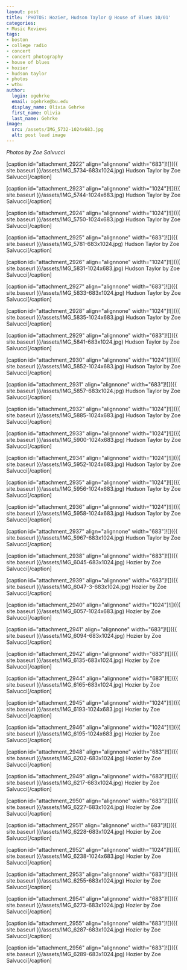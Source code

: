```yaml
---
layout: post
title: 'PHOTOS: Hozier, Hudson Taylor @ House of Blues 10/01'
categories:
- Music Reviews
tags:
- boston
- college radio
- concert
- concert photography
- house of blues
- hozier
- hudson taylor
- photos
- wtbu
author:
  login: ogehrke
  email: ogehrke@bu.edu
  display_name: Olivia Gehrke
  first_name: Olivia
  last_name: Gehrke
image:
  src: /assets/IMG_5732-1024x683.jpg
  alt: post lead image
---
```


_Photos by Zoe Salvucci_

\[caption id="attachment\_2922" align="alignnone" width="683"\]![]({{ site.baseurl }}/assets/IMG_5734-683x1024.jpg) Hudson Taylor by Zoe Salvucci\[/caption\]

\[caption id="attachment\_2923" align="alignnone" width="1024"\]![]({{ site.baseurl }}/assets/IMG_5744-1024x683.jpg) Hudson Taylor by Zoe Salvucci\[/caption\]

\[caption id="attachment\_2924" align="alignnone" width="1024"\]![]({{ site.baseurl }}/assets/IMG_5750-1024x683.jpg) Hudson Taylor by Zoe Salvucci\[/caption\]

\[caption id="attachment\_2925" align="alignnone" width="683"\]![]({{ site.baseurl }}/assets/IMG_5781-683x1024.jpg) Hudson Taylor by Zoe Salvucci\[/caption\]

\[caption id="attachment\_2926" align="alignnone" width="1024"\]![]({{ site.baseurl }}/assets/IMG_5831-1024x683.jpg) Hudson Taylor by Zoe Salvucci\[/caption\]

\[caption id="attachment\_2927" align="alignnone" width="683"\]![]({{ site.baseurl }}/assets/IMG_5833-683x1024.jpg) Hudson Taylor by Zoe Salvucci\[/caption\]

\[caption id="attachment\_2928" align="alignnone" width="1024"\]![]({{ site.baseurl }}/assets/IMG_5835-1024x683.jpg) Hudson Taylor by Zoe Salvucci\[/caption\]

\[caption id="attachment\_2929" align="alignnone" width="683"\]![]({{ site.baseurl }}/assets/IMG_5841-683x1024.jpg) Hudson Taylor by Zoe Salvucci\[/caption\]

\[caption id="attachment\_2930" align="alignnone" width="1024"\]![]({{ site.baseurl }}/assets/IMG_5852-1024x683.jpg) Hudson Taylor by Zoe Salvucci\[/caption\]

\[caption id="attachment\_2931" align="alignnone" width="683"\]![]({{ site.baseurl }}/assets/IMG_5857-683x1024.jpg) Hudson Taylor by Zoe Salvucci\[/caption\]

\[caption id="attachment\_2932" align="alignnone" width="1024"\]![]({{ site.baseurl }}/assets/IMG_5885-1024x683.jpg) Hudson Taylor by Zoe Salvucci\[/caption\]

\[caption id="attachment\_2933" align="alignnone" width="1024"\]![]({{ site.baseurl }}/assets/IMG_5900-1024x683.jpg) Hudson Taylor by Zoe Salvucci\[/caption\]

\[caption id="attachment\_2934" align="alignnone" width="1024"\]![]({{ site.baseurl }}/assets/IMG_5952-1024x683.jpg) Hudson Taylor by Zoe Salvucci\[/caption\]

\[caption id="attachment\_2935" align="alignnone" width="1024"\]![]({{ site.baseurl }}/assets/IMG_5956-1024x683.jpg) Hudson Taylor by Zoe Salvucci\[/caption\]

\[caption id="attachment\_2936" align="alignnone" width="1024"\]![]({{ site.baseurl }}/assets/IMG_5958-1024x683.jpg) Hudson Taylor by Zoe Salvucci\[/caption\]

\[caption id="attachment\_2937" align="alignnone" width="683"\]![]({{ site.baseurl }}/assets/IMG_5967-683x1024.jpg) Hudson Taylor by Zoe Salvucci\[/caption\]

\[caption id="attachment\_2938" align="alignnone" width="683"\]![]({{ site.baseurl }}/assets/IMG_6045-683x1024.jpg) Hozier by Zoe Salvucci\[/caption\]

\[caption id="attachment\_2939" align="alignnone" width="683"\]![]({{ site.baseurl }}/assets/IMG_6047-3-683x1024.jpg) Hozier by Zoe Salvucci\[/caption\]

\[caption id="attachment\_2940" align="alignnone" width="1024"\]![]({{ site.baseurl }}/assets/IMG_6057-1024x683.jpg) Hozier by Zoe Salvucci\[/caption\]

\[caption id="attachment\_2941" align="alignnone" width="683"\]![]({{ site.baseurl }}/assets/IMG_6094-683x1024.jpg) Hozier by Zoe Salvucci\[/caption\]

\[caption id="attachment\_2942" align="alignnone" width="683"\]![]({{ site.baseurl }}/assets/IMG_6135-683x1024.jpg) Hozier by Zoe Salvucci\[/caption\]

\[caption id="attachment\_2944" align="alignnone" width="683"\]![]({{ site.baseurl }}/assets/IMG_6165-683x1024.jpg) Hozier by Zoe Salvucci\[/caption\]

\[caption id="attachment\_2945" align="alignnone" width="1024"\]![]({{ site.baseurl }}/assets/IMG_6193-1024x683.jpg) Hozier by Zoe Salvucci\[/caption\]

\[caption id="attachment\_2946" align="alignnone" width="1024"\]![]({{ site.baseurl }}/assets/IMG_6195-1024x683.jpg) Hozier by Zoe Salvucci\[/caption\]

\[caption id="attachment\_2948" align="alignnone" width="683"\]![]({{ site.baseurl }}/assets/IMG_6202-683x1024.jpg) Hozier by Zoe Salvucci\[/caption\]

\[caption id="attachment\_2949" align="alignnone" width="683"\]![]({{ site.baseurl }}/assets/IMG_6217-683x1024.jpg) Hozier by Zoe Salvucci\[/caption\]

\[caption id="attachment\_2950" align="alignnone" width="683"\]![]({{ site.baseurl }}/assets/IMG_6227-683x1024.jpg) Hozier by Zoe Salvucci\[/caption\]

\[caption id="attachment\_2951" align="alignnone" width="683"\]![]({{ site.baseurl }}/assets/IMG_6228-683x1024.jpg) Hozier by Zoe Salvucci\[/caption\]

\[caption id="attachment\_2952" align="alignnone" width="1024"\]![]({{ site.baseurl }}/assets/IMG_6238-1024x683.jpg) Hozier by Zoe Salvucci\[/caption\]

\[caption id="attachment\_2953" align="alignnone" width="683"\]![]({{ site.baseurl }}/assets/IMG_6255-683x1024.jpg) Hozier by Zoe Salvucci\[/caption\]

\[caption id="attachment\_2954" align="alignnone" width="683"\]![]({{ site.baseurl }}/assets/IMG_6273-683x1024.jpg) Hozier by Zoe Salvucci\[/caption\]

\[caption id="attachment\_2955" align="alignnone" width="683"\]![]({{ site.baseurl }}/assets/IMG_6287-683x1024.jpg) Hozier by Zoe Salvucci\[/caption\]

\[caption id="attachment\_2956" align="alignnone" width="683"\]![]({{ site.baseurl }}/assets/IMG_6289-683x1024.jpg) Hozier by Zoe Salvucci\[/caption\]